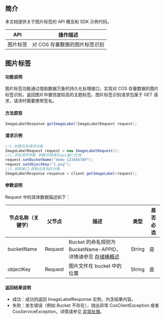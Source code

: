 ## 简介

本文档提供关于图片标签的 API 概览和 SDK 示例代码。

| API           | 操作描述                 |
| ------------- |  ---------------------- |
| 图片标签 |  对 COS 存量数据的图片标签识别 |

## 图片标签

#### 功能说明

图片标签功能通过借助数据万象的持久化处理接口，实现对 COS 存量数据的图片标签识别，返回图片中置信度较高的主题标签。图片标签识别请求包属于 GET 请求，请求时需要携带签名。

#### 方法原型

```java
ImageLabelResponse getImageLabel(ImageLabelRequest request);
```


#### 请求示例

```java
//1.创建任务请求对象
ImageLabelRequest request = new ImageLabelRequest();
//2.添加请求参数 参数详情请见api接口文档
request.setBucketName("demo-123456789");
request.setObjectKey("1.png");
//3.调用接口,获取任务响应对象
ImageLabelResponse response = client.getImageLabel(request);
```


#### 参数说明

Request 中的具体数据描述如下：

| 节点名称（关键字） | 父节点  | 描述                                                     | 类型      | 是否必选 |
| ------------------ | ------- | -------------------------------------------------------- | --------- | ---- |
| bucketName | Request |Bucket 的命名规则为 BucketName-APPID，详情请参见 [存储桶概述](https://intl.cloud.tencent.com/document/product/436/13312) | String |是|
| objectKey | Request | 图片文件在 bucket 中的位置 | String    | 是   |

#### 返回结果说明

- 成功：成功则返回 ImageLabelResponse 实例，内含结果内容。
- 失败：发生错误（例如 Bucket 不存在），抛出异常 CosClientException 或者 CosServiceException。详情请参见 [异常处理](https://intl.cloud.tencent.com/document/product/436/31537)。

